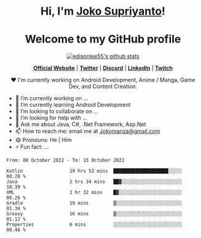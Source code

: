<h1 align="center">Hi, I'm <a href="https://www.google.com">Joko Supriyanto</a>!</h1>
<h1 align="center">Welcome to my GitHub profile</h1>

<p align="center">
  <a href="https://github.com/jokomanza"><img src="https://github-readme-stats.vercel.app/api?username=jokomanza&hide_border=true&show_icons=true" alt="edisonlee55's github stats"></a>
</p>

<p align="center">
  <strong><a href="https://www.google.com">Official Website</a></strong> |
  <strong><a href="https://twitter.com/jokomanza">Twitter</a></strong> |
  <strong><a href="https://discord.gg/nYXzaUS">Discord</a></strong> |
  <strong><a href="https://www.linkedin.com/in/jokomanza">LinkedIn</a></strong> |
  <strong><a href="https://www.twitch.tv/jokomanza">Twitch</a></strong>
</p>

<p align="center">❤ I'm currently working on Android Development, Anime / Manga, Game Dev, and Content Creation.</p>

- 🔭 I’m currently working on ...
- 🌱 I’m currently learning Android Development
- 👯 I’m looking to collaborate on ...
- 🤔 I’m looking for help with ...
- 💬 Ask me about Java, C#, .Net Framework, Asp.Net
- 📫 How to reach me: email me at Jokomanza@gmail.com
- 😄 Pronouns: He | Him
- ⚡ Fun fact: ...

<!--START_SECTION:waka-->

```text
From: 08 October 2022 - To: 15 October 2022

Kotlin                 19 hrs 52 mins  ████████████████████░░░░░   80.28 %
Java                   2 hrs 34 mins   ██▓░░░░░░░░░░░░░░░░░░░░░░   10.39 %
XML                    1 hr 32 mins    █▓░░░░░░░░░░░░░░░░░░░░░░░   06.26 %
Gradle                 19 mins         ▒░░░░░░░░░░░░░░░░░░░░░░░░   01.34 %
Groovy                 16 mins         ▒░░░░░░░░░░░░░░░░░░░░░░░░   01.12 %
Properties             6 mins          ░░░░░░░░░░░░░░░░░░░░░░░░░   00.46 %
```

<!--END_SECTION:waka-->
